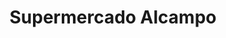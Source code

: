 ---
title: "Supermercado Alcampo"
url: /rivas-vaciamadrid/supermercado-alcampo/
shop: supermercado
---